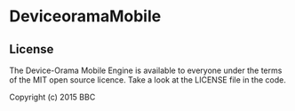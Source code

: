 # DeviceoramaMobile

## License

The Device-Orama Mobile Engine is available to everyone under the terms of the MIT open source licence.
Take a look at the LICENSE file in the code.

Copyright (c) 2015 BBC
